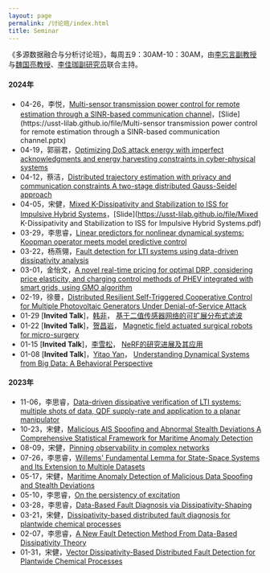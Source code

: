 ```yaml
---
layout: page
permalink: /讨论班/index.html
title: Seminar
---
```


《多源数据融合与分析讨论班》，每周五9：30AM-10：30AM，由[李忘言副教授](https://lxy.usst.edu.cn/2022/0107/c2208a263867/page.htm)与[魏国亮教授](https://lxy.usst.edu.cn/2019/1013/c2208a192703/page.htm)、[李佳珈副研究员](https://lxy.usst.edu.cn/2024/0415/c2208a318580/page.htm)联合主持。

#### 2024年

- 04-26，李悦，[Multi-sensor transmission power control for remote estimation through a SINR-based communication channel](https://www.sciencedirect.com/science/article/abs/pii/S0005109818305739#!)，[Slide](https://usst-lilab.github.io/file/Multi-sensor transmission power control for remote estimation through a SINR-based communication channel.pptx)
- 04-19，郭丽君，[Optimizing DoS attack energy with imperfect acknowledgments and energy harvesting constraints in cyber-physical systems](https://www.sciencedirect.com/science/article/abs/pii/S0096300320307748)
- 04-12，蔡洁，[Distributed trajectory estimation with privacy and communication constraints A two-stage distributed Gauss-Seidel approach](https://ieeexplore.ieee.org/abstract/document/7487736/)
- 04-05，宋健，[Mixed K-Dissipativity and Stabilization to ISS for Impulsive Hybrid Systems](https://ieeexplore.ieee.org/document/7064779)，[Slide](https://usst-lilab.github.io/file/Mixed K-Dissipativity and Stabilization to ISS for Impulsive Hybrid Systems.pdf)
- 03-29，李思睿，[Linear predictors for nonlinear dynamical systems: Koopman operator meets model predictive control](https://www.sciencedirect.com/science/article/abs/pii/S000510981830133X)
- 03-22，杨燕翎，[Fault detection for LTI systems using data-driven dissipativity analysis](https://www.sciencedirect.com/science/article/pii/S0957415823001678)
- 03-01，金怡文，[A novel real-time pricing for optimal DRP, considering price elasticity, and charging control methods of PHEV integrated with smart grids, using GMO algorithm](https://www.sciencedirect.com/science/article/pii/S2215098623002161)
- 02-19，徐曼，[Distributed Resilient Self-Triggered Cooperative Control for Multiple Photovoltaic Generators Under Denial-of-Service Attack](https://ieeexplore.ieee.org/abstract/document/9781801/)
- 01-29 [**Invited Talk**]，[韩非](http://aieri.nepu.edu.cn/info/1024/1154.htm)， [基于二值传感器网络的可扩展分布式滤波](https://usst-lilab.github.io/images/lectures/hanfei.jpg)
- 01-22 [**Invited Talk**]，[贺昌岩](https://www.newcastle.edu.au/profile/changyan-he)， [Magnetic field actuated surgical robots for micro-surgery](https://usst-lilab.github.io/images/lectures/changyan.jpg)
- 01-15 [**Invited Talk**]，[李雪松](https://researchers.anu.edu.au/researchers/li-xxxxx)， [NeRF的研究进展及其应用](https://usst-lilab.github.io/images/lectures/xuesong.jpg)
- 01-08 [**Invited Talk**]，[Yitao Yan](https://www.unsw.edu.au/research/computer-process-control-group/about-us)， [Understanding Dynamical Systems from Big Data: A Behavioral Perspective](https://usst-lilab.github.io/images/lectures/yitaoyan.jpg)

#### 2023年

- 11-06，李思睿，[Data-driven dissipative verification of LTI systems: multiple shots of data, QDF supply-rate and application to a planar manipulator](https://link.springer.com/chapter/10.1007/978-3-031-27540-1_22)
- 10-23，宋健，[Malicious AIS Spoofing and Abnormal Stealth Deviations A Comprehensive Statistical Framework for Maritime Anomaly Detection](https://ieeexplore.ieee.org/document/9473225)
- 08-09，宋健，[Pinning observability in complex networks](https://ietresearch.onlinelibrary.wiley.com/doi/full/10.1049/iet-cta.2013.0969)
- 07-26，李思睿，[Willems' Fundamental Lemma for State-Space Systems and Its Extension to Multiple Datasets](https://ieeexplore.ieee.org/document/9062331)
- 05-17，宋健，[Maritime Anomaly Detection of Malicious Data Spoofing and Stealth Deviations](https://ieeexplore.ieee.org/document/9627049)
- 05-10，李思睿，[On the persistency of excitation](https://www.sciencedirect.com/science/article/abs/pii/S0005109822005210)
- 03-28，李思睿，[Data-Based Fault Diagnosis via Dissipativity-Shaping](https://ieeexplore.ieee.org/document/9840911)
- 03-21，宋健，[Dissipativity-based distributed fault diagnosis for plantwide chemical processes](https://www.sciencedirect.com/science/article/abs/pii/S0959152420303085)
- 02-07，李思睿，[A New Fault Detection Method From Data-Based Dissipativity Theory](https://ieeexplore.ieee.org/document/9550571)
- 01-31，宋健，[Vector Dissipativity-Based Distributed Fault Detection for Plantwide Chemical Processes](https://ieeexplore.ieee.org/document/8765098)

